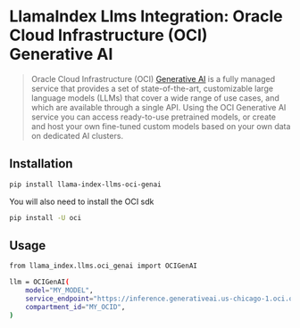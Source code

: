 # LlamaIndex Llms Integration: Oracle Cloud Infrastructure (OCI) Generative AI

> Oracle Cloud Infrastructure (OCI) [Generative AI](https://docs.oracle.com/en-us/iaas/Content/generative-ai/home.htm) is a fully managed service that provides a set of state-of-the-art,
> customizable large language models (LLMs) that cover a wide range of use cases, and which are available through a single API.
> Using the OCI Generative AI service you can access ready-to-use pretrained models, or create and host your own fine-tuned
> custom models based on your own data on dedicated AI clusters.

## Installation
```bash
pip install llama-index-llms-oci-genai
```
You will also need to install the OCI sdk

```bash
pip install -U oci
```
## Usage
```bash
from llama_index.llms.oci_genai import OCIGenAI

llm = OCIGenAI(
    model="MY_MODEL",
    service_endpoint="https://inference.generativeai.us-chicago-1.oci.oraclecloud.com",
    compartment_id="MY_OCID",
)
```